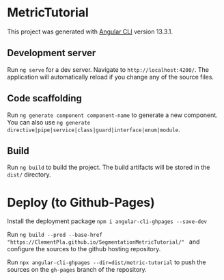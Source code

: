 # MetricTutorial

This project was generated with [Angular CLI](https://github.com/angular/angular-cli) version 13.3.1.

## Development server

Run `ng serve` for a dev server. Navigate to `http://localhost:4200/`. The application will automatically reload if you change any of the source files.

## Code scaffolding

Run `ng generate component component-name` to generate a new component. You can also use `ng generate directive|pipe|service|class|guard|interface|enum|module`.

## Build

Run `ng build` to build the project. The build artifacts will be stored in the `dist/` directory.

# Deploy (to Github-Pages)

Install the deployment package  ```npm i angular-cli-ghpages --save-dev``` 

Run ```ng build --prod --base-href "https://ClementPla.github.io/SegmentationMetricTutorial/" ``` and configure the sources to the github hosting repository.

Run ```npx angular-cli-ghpages --dir=dist/metric-tutorial``` to push the sources on the ```gh-pages``` branch of the repository.
